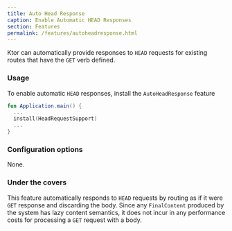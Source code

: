 ```yaml
---
title: Auto Head Response
caption: Enable Automatic HEAD Responses
section: Features
permalink: /features/autoheadresponse.html
---
```


Ktor can automatically provide responses to `HEAD` requests for existing routes that have the `GET` verb defined. 

### Usage

To enable automatic `HEAD` responses, install the `AutoHeadResponse` feature


```kotlin
fun Application.main() {
  ...
  install(HeadRequestSupport) 
  ...
}
```

### Configuration options

None.

### Under the covers

This feature automatically responds to `HEAD` requests by routing as if it were `GET` response and discarding 
the body. Since any `FinalContent` produced by the system has lazy content semantics, it does not incur in any performance
costs for processing a `GET` request with a body. 
